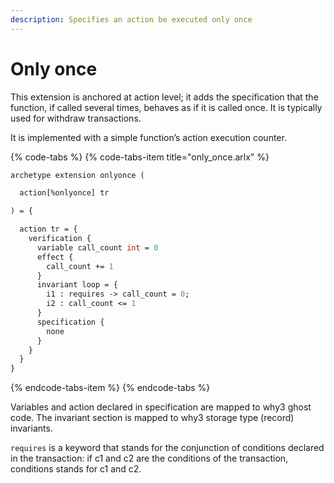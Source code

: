 ```yaml
---
description: Specifies an action be executed only once
---
```


# Only once

This extension is anchored at action level; it adds the specification that the function, if called several times, behaves as if it is called once. It is typically used for withdraw transactions.

It is implemented with a simple function’s action execution counter.

{% code-tabs %}
{% code-tabs-item title="only\_once.arlx" %}
```ocaml
archetype extension onlyonce (

  action[%onlyonce] tr

) = {

  action tr = {
    verification {
      variable call_count int = 0
      effect {
        call_count += 1
      }
      invariant loop = {
        i1 : requires -> call_count = 0;
        i2 : call_count <= 1
      }
      specification {
        none
      }
    }
  }
}
```
{% endcode-tabs-item %}
{% endcode-tabs %}

Variables and action declared in specification are mapped to why3 ghost code. The invariant section is mapped to why3 storage type \(record\) invariants.

`requires` is a keyword that stands for the conjunction of conditions declared in the transaction: if c1 and c2 are the conditions of the transaction, conditions stands for c1 and c2.

